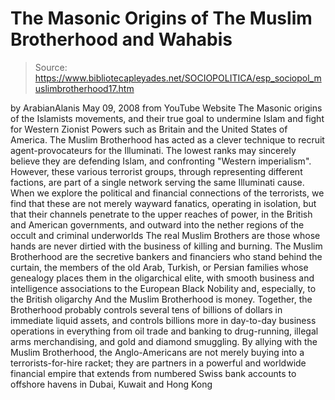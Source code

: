 # The Masonic Origins of The Muslim Brotherhood and Wahabis

> Source: https://www.bibliotecapleyades.net/SOCIOPOLITICA/esp_sociopol_muslimbrotherhood17.htm

by
ArabianAlanis
May 09, 2008
from
YouTube Website
The Masonic origins of the Islamists movements,
and their true goal to undermine Islam and fight for Western Zionist Powers
such as Britain and the United States of America.
The Muslim Brotherhood has acted as a clever technique to recruit
agent-provocateurs for
the Illuminati. The lowest ranks may
sincerely believe they are defending Islam, and confronting "Western
imperialism". However, these various terrorist groups, through representing
different factions, are part of a single network serving the same Illuminati
cause.
When we explore the political and financial connections of the
terrorists, we find that these are not merely wayward fanatics, operating in
isolation, but that their channels penetrate to the upper reaches of power,
in the British and American governments, and outward into the nether
regions of the occult and criminal underworlds
The real Muslim Brothers are those whose hands are never dirtied
with the business of killing and burning.
The Muslim Brotherhood are the
secretive bankers and financiers who stand behind the curtain, the
members of the old Arab, Turkish, or Persian families whose genealogy places
them in the oligarchical elite, with smooth business and intelligence
associations to the European
Black Nobility and, especially, to the
British oligarchy
And the Muslim Brotherhood is money.
Together, the Brotherhood probably controls
several tens of billions of dollars in immediate liquid assets, and controls
billions more in day-to-day business operations in everything from oil trade
and banking to drug-running, illegal arms merchandising, and gold and
diamond smuggling.
By allying with the Muslim Brotherhood,
the Anglo-Americans are not merely buying into a terrorists-for-hire racket;
they are partners in a powerful and worldwide financial empire that extends
from numbered Swiss bank accounts to offshore havens in Dubai, Kuwait and
Hong Kong
